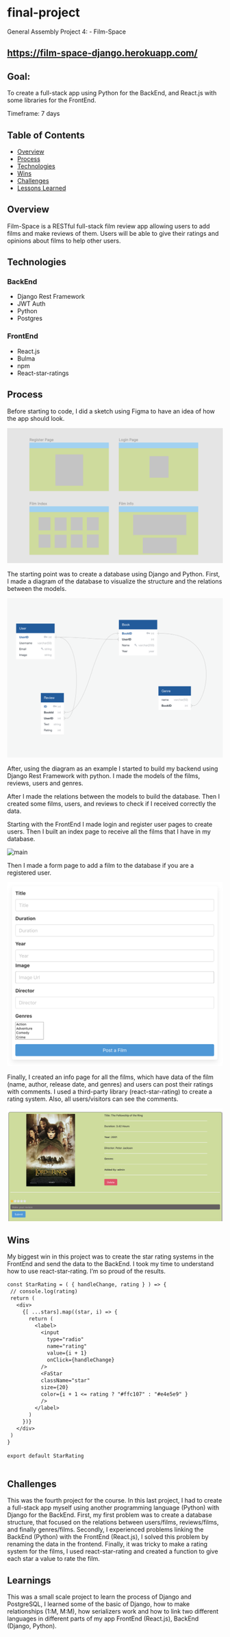 # final-project
 
General Assembly Project 4: - Film-Space
 
## https://film-space-django.herokuapp.com/
 
## Goal:
To create a full-stack app using Python for the BackEnd, and React.js with some libraries for the FrontEnd.
 
Timeframe: 7 days
 
## Table of Contents
 
- [Overview](#overview)
- [Process](#process)
- [Technologies](#technologies)
- [Wins](#wins)
- [Challenges](#challenges)
- [Lessons Learned](#learnings)
 
## Overview
 
Film-Space is a RESTful full-stack film review app allowing users to add films and make reviews of them. Users will be able to give their ratings and opinions about films to help other users.
 
## Technologies
 
### BackEnd
 
- Django Rest Framework
- JWT Auth
- Python
- Postgres
 
### FrontEnd
 
- React.js
- Bulma
- npm
- React-star-ratings
 
## Process
 
Before starting to code, I did a sketch using Figma to have an idea of how the app should look.
 
![wireframe](assets/Wireframe.png)
 
The starting point was to create a database using Django and Python. First, I made a diagram of the database to visualize the structure and the relations between the models.
 
![database](assets/database.png)
 
After, using the diagram as an example I started to build my backend using Django Rest Framework with python. I made the models of the films, reviews, users and genres.
 
After I made the relations between the models to build the database. Then I created some films, users, and reviews to check if I received correctly the data.
 
Starting with the FrontEnd I made login and register user pages to create users. Then I built an index page to receive all the films that I have in my database.
 
![main](assets/Film-Space.png)
 
Then I made a form page to add a film to the database if you are a registered user.
 
![filmform](assets/Filmform.png)
 
Finally, I created an info page for all the films, which have data of the film (name, author, release date, and genres) and users can post their ratings with comments. I used a third-party library (react-star-rating) to create a rating system. Also, all users/visitors can see the comments.
 
![filminfo](assets/Filminfo.png)
 
## Wins
My biggest win in this project was to create the star rating systems in the FrontEnd and send the data to the BackEnd. I took my time to understand how to use react-star-rating. I’m so proud of the results.
 
 
```
const StarRating = ( { handleChange, rating } ) => {
 // console.log(rating)
 return (
   <div>
     {[ ...stars].map((star, i) => {
       return (
         <label>
           <input
             type="radio"
             name="rating"
             value={i + 1}
             onClick={handleChange}
           />
           <FaStar
           className="star"
           size={20}
           color={i + 1 <= rating ? "#ffc107" : "#e4e5e9" }
           />
         </label>
       )
     })}
   </div>
 )
}
 
export default StarRating
 
```
 
## Challenges
 
This was the fourth project for the course. In this last project, I had to create a full-stack app myself using another programming language (Python) with Django for the BackEnd. First, my first problem was to create a database structure, that focused on the relations between users/films, reviews/films, and finally genres/films. Secondly, I experienced problems linking the BackEnd (Python) with the FrontEnd (React.js), I solved this problem by renaming the data in the frontend.
Finally, it was tricky to make a rating system for the films, I used react-star-rating and created a function to give each star a value to rate the film.
 
## Learnings
 
This was a small scale project to learn the process of Django and PostgreSQL, I learned some of the basic of Django, how to make relationships (1:M, M:M), how serializers work and how to link two different languages in different parts of my app FrontEnd (React.js), BackEnd (Django, Python).
 
